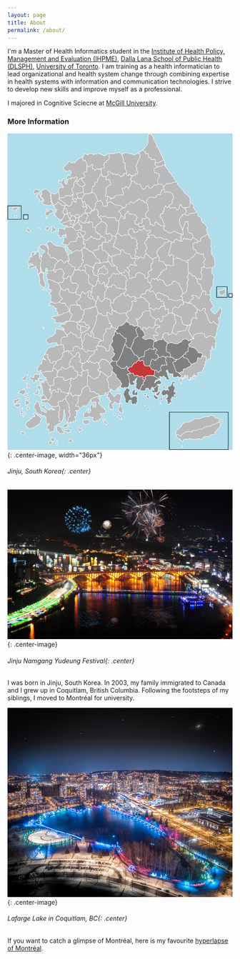 ```yaml
---
layout: page
title: About
permalink: /about/
---
```


I'm a Master of Health Informatics student in the <a href="http://ihpme.utoronto.ca/">Institute of Health Policy, Management and Evaluation (IHPME)</a>, <a href="http://dlsph.utoronto.ca/">Dalla Lana School of Public Health (DLSPH)</a>, <a href="https://www.utoronto.ca/">University of Toronto</a>. I am training as a health informatician to lead organizational and health system change through combining expertise in health systems with information and communication technologies. I strive to develop new skills and improve myself as a professional.

I majored in Cognitive Sciecne at <a href="https://www.mcgill.ca/">McGill University</a>.

### More Information

![jinju.png](/images/jinju.png "Jinju, South Korea"){: .center-image, width="36px"}
###### Jinju, South Korea{: .center}
![j-light.jpg](/images/j-light.jpg "Jinju Namgang Yudeung Festival"){: .center-image}
###### Jinju Namgang Yudeung Festival{: .center}

I was born in Jinju, South Korea. In 2003, my family immigrated to Canada and I grew up in Coquitlam, British Columbia. Following the footsteps of my siblings, I moved to Montréal for university.

![lafarge.jpg](/images/lafarge.jpg "Lafarge Lake"){: .center-image}
###### Lafarge Lake in Coquitlam, BC{: .center}

If you want to catch a glimpse of Montréal, here is my favourite <a href="https://www.youtube.com/watch?v=uOU7vltSgMc">hyperlapse of Montréal</a>.